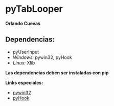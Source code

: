 # pyTabLooper
#### Orlando Cuevas

## Dependencias:

- pyUserInput
- *Windows:* pywin32, pyHook
- *Linux:* Xlib

**Las dependencias deben ser instaladas con pip**

**Links especiales:**

- [pywin32](http://www.lfd.uci.edu/~gohlke/pythonlibs/#pywin32)
- [pyHook](http://www.lfd.uci.edu/~gohlke/pythonlibs/#pyhook)
